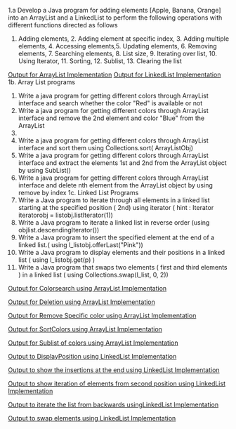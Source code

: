 1.a Develop a Java program for adding elements [Apple, Banana, Orange] into an ArrayList
and a LinkedList to perform the following operations with different functions directed as
follows
1. Adding elements, 2. Adding element at specific index, 3. Adding multiple elements, 4.
Accessing elements,5. Updating elements, 6. Removing elements, 7. Searching elements, 8. List
size, 9. Iterating over list, 10. Using Iterator, 11. Sorting, 12. Sublist, 13. Clearing the list

[Output for ArrayList Implementation](https://github.com/Swap010/MyJavaProject/blob/main/ListInterfaces/ArrayList.png)
[Output for LinkedList Implementation](https://github.com/Swap010/MyJavaProject/blob/main/ListInterfaces/LinkedList.png)
1b. Array List programs
1. Write a java program for getting different colors through ArrayList interface and search whether
the color "Red" is available or not
2. Write a java program for getting different colors through ArrayList interface and remove the
2nd element and color "Blue" from the ArrayList
3.
4. Write a java program for getting different colors through ArrayList interface and sort them
using Collections.sort( ArrayListObj)
5. Write a java program for getting different colors through ArrayList interface and extract the
elements 1st and 2nd from the ArrayList object by using SubList()
6. Write a java program for getting different colors through ArrayList interface and delete nth
element from the ArrayList object by using remove by index
1c. Linked List Programs
1. Write a Java program to iterate through all elements in a linked list starting at the
specified position ( 2nd) using iterator ( hint : Iterator iteratorobj = listobj.listIterator(1))
2. Write a Java program to iterate a linked list in reverse order (using
objlist.descendingIterator())
3. Write a Java program to insert the specified element at the end of a linked list.( using
l_listobj.offerLast("Pink"))
4. Write a Java program to display elements and their positions in a linked list ( using
l_listobj.get(p) )
5. Write a Java program that swaps two elements ( first and third elements ) in a linked list ( using
Collections.swap(l_list, 0, 2)) 








[Output for Colorsearch using ArrayList Implementation](https://github.com/Swap010/MyJavaProject/blob/main/ListInterfaces/Colorsearch.png)

[Output for Deletion using ArrayList Implementation](https://github.com/Swap010/MyJavaProject/blob/main/ListInterfaces/delete.png)

[Output for Remove Specific color using ArrayList Implementation](https://github.com/Swap010/MyJavaProject/blob/main/ListInterfaces/RemoveColors.png)

[Output for SortColors using ArrayList Implementation](https://github.com/Swap010/MyJavaProject/blob/main/ListInterfaces/SortColors.png)

[Output for Sublist of colors using ArrayList Implementation](https://github.com/Swap010/MyJavaProject/blob/main/ListInterfaces/SubListColors.png)

[Output to DisplayPosition using LinkedList Implementation](https://github.com/Swap010/MyJavaProject/blob/main/ListInterfaces/DisplayWithPositions.png)

[Output to show the insertions at the end using LinkedList Implementation](https://github.com/Swap010/MyJavaProject/blob/main/ListInterfaces/InsertAtEnd.png)

[Output to show iteration of elements from second position using LinkedList Implementation](https://github.com/Swap010/MyJavaProject/blob/main/ListInterfaces/IterateFromSecond.png)

[Output to iterate the list from backwards usingLinkedList Implementation](https://github.com/Swap010/MyJavaProject/blob/main/ListInterfaces/ReverseIterate.png)

[Output to swap elements using LinkedList Implementation](https://github.com/Swap010/MyJavaProject/blob/main/ListInterfaces/SwapElements.png)
